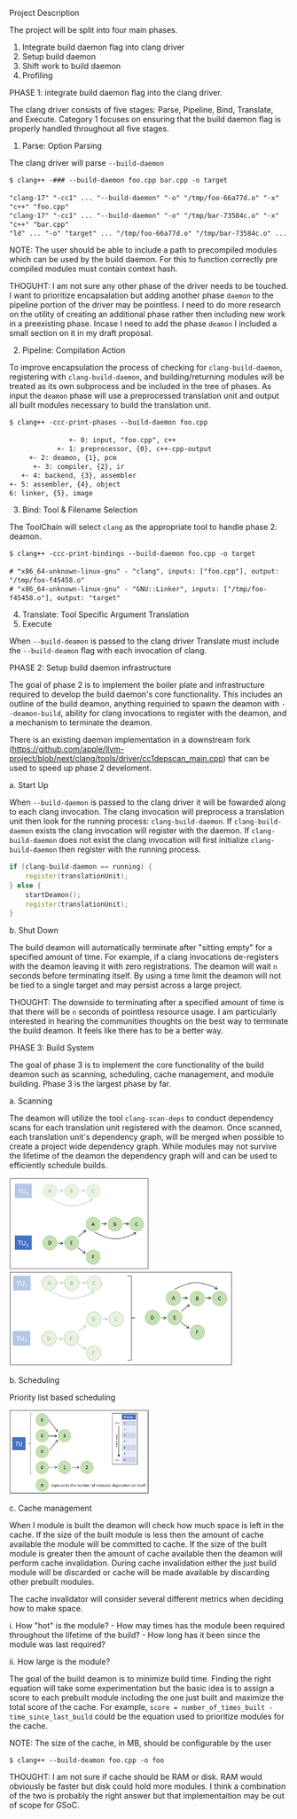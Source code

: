 

Project Description

The project will be split into four main phases.
1. Integrate build daemon flag into clang driver
2. Setup build daemon
3. Shift work to build daemon
4. Profiling


PHASE 1: integrate build daemon flag into the clang driver.

The clang driver consists of five stages: Parse, Pipeline, Bind, Translate, and Execute. Category 1 focuses on ensuring that the build daemon flag is properly handled throughout all five stages.

1. Parse: Option Parsing

The clang driver will parse `--build-daemon`
``` console
$ clang++ -### --build-daemon foo.cpp bar.cpp -o target

"clang-17" "-cc1" ... "--build-daemon" "-o" "/tmp/foo-66a77d.o" "-x" "c++" "foo.cpp"
"clang-17" "-cc1" ... "--build-daemon" "-o" "/tmp/bar-73584c.o" "-x" "c++" "bar.cpp"
"ld" ... "-o" "target" ... "/tmp/foo-66a77d.o" "/tmp/bar-73584c.o" ...
```

NOTE: The user should be able to include a path to precompiled modules which can be used by the build daemon. For this to function correctly pre compiled modules must contain context hash.

THOGUHT: I am not sure any other phase of the driver needs to be touched. I want to prioritize encapsalation but adding another phase `daemon` to the pipeline portion of the driver may be pointless. I need to do more research on the utility of creating an additional phase rather then including new work in a preexisting phase. Incase I need to add the phase `deamon` I included a small section on it in my draft proposal.

2. Pipeline: Compilation Action

To improve encapsulation the process of checking for `clang-build-daemon`, registering with `clang-build-daemon`, and building/returning modules will be treated as its own subprocess and be included in the tree of phases. As input the `deamon` phase will use a preprocessed translation unit and output all built modules necessary to build the translation unit.

``` console
$ clang++ -ccc-print-phases --build-daemon foo.cpp

               +- 0: input, "foo.cpp", c++
            +- 1: preprocessor, {0}, c++-cpp-output
	 +- 2: deamon, {1}, pcm
      +- 3: compiler, {2}, ir
   +- 4: backend, {3}, assembler
+- 5: assembler, {4}, object
6: linker, {5}, image
```

3. Bind: Tool & Filename Selection

The ToolChain will select `clang` as the appropriate tool to handle phase 2: deamon.

``` console
$ clang++ -ccc-print-bindings --build-daemon foo.cpp -o target

# "x86_64-unknown-linux-gnu" - "clang", inputs: ["foo.cpp"], output: "/tmp/foo-f45458.o"
# "x86_64-unknown-linux-gnu" - "GNU::Linker", inputs: ["/tmp/foo-f45458.o"], output: "target"
```

4. Translate: Tool Specific Argument Translation
5. Execute

When `--build-deamon` is passed to the clang driver Translate must include the `--build-deamon` flag with each invocation of clang.

PHASE 2: Setup build daemon infrastructure

The goal of phase 2 is to implement the boiler plate and infrastructure required to develop the build daemon's core functionality. This includes an outline of the build deamon, anything requiried to spawn the deamon with `--deamon-build`, ability for clang invocations to register with the deamon, and a mechanism to terminate the deamon.

There is an existing daemon implementation in a downstream fork (https://github.com/apple/llvm-project/blob/next/clang/tools/driver/cc1depscan_main.cpp) that can be used to speed up phase 2 develoment.

a. Start Up

When `--build-daemon` is passed to the clang driver it will be fowarded along to each clang invocation. The clang invocation will preprocess a translation unit then look for the running process: `clang-build-daemon`. If `clang-build-daemon` exists the clang invocation will register with the daemon. If `clang-build-daemon` does not exist the clang invocation will first initialize `clang-build-daemon` then register with the running process.

```cpp
if (clang-build-daemon == running) {
	register(translationUnit);
} else {
	startDeamon();
	register(translationUnit);
}
```

b. Shut Down

The build deamon will automatically terminate after "sitting empty" for a specified amount of time. For example, if a clang invocations de-registers with the deamon leaving it with zero registrations. The deamon will wait `n` seconds before terminating itself. By using a time limit the deamon will not be tied to a single target and may persist across a large project. 

THOUGHT: The downside to terminating after a specified amount of time is that there will be `n` seconds of pointless resource usage. I am particularly interested in hearing the communities thoughts on the best way to terminate the build deamon. It feels like there has to be a better way.


PHASE 3: Build System

The goal of phase 3 is to implement the core functionality of the build deamon such as scanning, scheduling, cache management, and module building. Phase 3 is the largest phase by far. 

a. Scanning

The deamon will utilize the tool `clang-scan-deps` to conduct dependency scans for each translation unit registered with the deamon. Once scanned, each translation unit's dependency graph, will be merged when possible to create a project wide dependency graph. While modules may not survive the lifetime of the deamon the dependency graph will and can be used to efficiently schedule builds.

<img src="scanning_1.PNG" width="50%" height="50%">
<br>
<img src="scanning_2.PNG" width="80%" height="80%">

b. Scheduling

Priority list based scheduling

<img src="scheduling.PNG" width="50%" height="50%">

c. Cache management

When I module is built the deamon will check how much space is left in the cache. If the size of the built module is less then the amount of cache available the module will be committed to cache. If the size of the built module is greater then the amount of cache available then the deamon will perform cache invalidation. During cache invalidation either the just build module will be discarded or cache will be made available by discarding other prebuilt modules.

The cache invalidator will consider several different metrics when deciding how to make space.

i. How "hot" is the module?
	- How may times has the module been required throughout the lifetime of the build?
	- How long has it been since the module was last required?

ii. How large is the module?

The goal of the build deamon is to minimize build time. Finding the right equation will take some experimentation but the basic idea is to assign a score to each prebuilt module including the one just built and maximize the total score of the cache. For example, `score = number_of_times_built - time_since_last_build` could be the equation used to prioritize modules for the cache.


NOTE: The size of the cache, in MB, should be configurable by the user
```console
$ clang++ --build-deamon foo.cpp -o foo
```

THOUGHT: I am not sure if cache should be RAM or disk. RAM would obviously be faster but disk could hold more modules. I think a combination of the two is probably the right answer but that implementaition may be out of scope for GSoC. 







